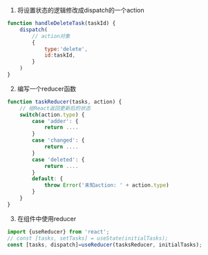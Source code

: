 <!--
 * @Author: LeonardoSya 2246866774@qq.com
 * @Date: 2023-11-22 10:04:55
 * @LastEditors: LeonardoSya 2246866774@qq.com
 * @LastEditTime: 2023-11-22 17:39:55
 * @FilePath: \React\03_状态管理\02_Reducer.md
 * @Description: 这是默认设置,请设置`customMade`, 打开koroFileHeader查看配置 进行设置: https://github.com/OBKoro1/koro1FileHeader/wiki/%E9%85%8D%E7%BD%AE
-->

1. 将设置状态的逻辑修改成dispatch的一个action
```js
function handleDeleteTask(taskId) {
    dispatch(
        // action对象
        {
            type:'delete',
            id:taskId,
        }
    )
}
```
2. 编写一个reducer函数
```js
function taskReducer(tasks, action) {
    // 给React返回更新后的状态
    switch(action.type) {
        case 'adder': {
            return ....
        }
        case 'changed': {
            return ....
        }
        case 'deleted': {
            return ....
        }
        default: {
            throw Error('未知action: ' + action.type)
        }
    }
}
```

3. 在组件中使用reducer
```js
import {useReducer} from 'react';
// const [tasks, setTasks] = useState(initialTasks);
const [tasks, dispatch]=useReducer(tasksReducer, initialTasks);
```
